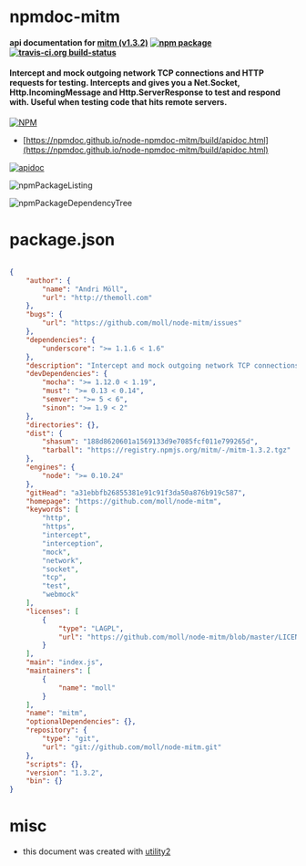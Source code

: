# npmdoc-mitm

#### api documentation for  [mitm (v1.3.2)](https://github.com/moll/node-mitm)  [![npm package](https://img.shields.io/npm/v/npmdoc-mitm.svg?style=flat-square)](https://www.npmjs.org/package/npmdoc-mitm) [![travis-ci.org build-status](https://api.travis-ci.org/npmdoc/node-npmdoc-mitm.svg)](https://travis-ci.org/npmdoc/node-npmdoc-mitm)

#### Intercept and mock outgoing network TCP connections and HTTP requests for testing. Intercepts and gives you a Net.Socket, Http.IncomingMessage and Http.ServerResponse to test and respond with. Useful when testing code that hits remote servers.

[![NPM](https://nodei.co/npm/mitm.png?downloads=true&downloadRank=true&stars=true)](https://www.npmjs.com/package/mitm)

- [https://npmdoc.github.io/node-npmdoc-mitm/build/apidoc.html](https://npmdoc.github.io/node-npmdoc-mitm/build/apidoc.html)

[![apidoc](https://npmdoc.github.io/node-npmdoc-mitm/build/screenCapture.buildCi.browser.%252Ftmp%252Fbuild%252Fapidoc.html.png)](https://npmdoc.github.io/node-npmdoc-mitm/build/apidoc.html)

![npmPackageListing](https://npmdoc.github.io/node-npmdoc-mitm/build/screenCapture.npmPackageListing.svg)

![npmPackageDependencyTree](https://npmdoc.github.io/node-npmdoc-mitm/build/screenCapture.npmPackageDependencyTree.svg)



# package.json

```json

{
    "author": {
        "name": "Andri Möll",
        "url": "http://themoll.com"
    },
    "bugs": {
        "url": "https://github.com/moll/node-mitm/issues"
    },
    "dependencies": {
        "underscore": ">= 1.1.6 < 1.6"
    },
    "description": "Intercept and mock outgoing network TCP connections and HTTP requests for testing. Intercepts and gives you a Net.Socket, Http.IncomingMessage and Http.ServerResponse to test and respond with. Useful when testing code that hits remote servers.",
    "devDependencies": {
        "mocha": ">= 1.12.0 < 1.19",
        "must": ">= 0.13 < 0.14",
        "semver": ">= 5 < 6",
        "sinon": ">= 1.9 < 2"
    },
    "directories": {},
    "dist": {
        "shasum": "188d8620601a1569133d9e7085fcf011e799265d",
        "tarball": "https://registry.npmjs.org/mitm/-/mitm-1.3.2.tgz"
    },
    "engines": {
        "node": ">= 0.10.24"
    },
    "gitHead": "a31ebbfb26855381e91c91f3da50a876b919c587",
    "homepage": "https://github.com/moll/node-mitm",
    "keywords": [
        "http",
        "https",
        "intercept",
        "interception",
        "mock",
        "network",
        "socket",
        "tcp",
        "test",
        "webmock"
    ],
    "licenses": [
        {
            "type": "LAGPL",
            "url": "https://github.com/moll/node-mitm/blob/master/LICENSE"
        }
    ],
    "main": "index.js",
    "maintainers": [
        {
            "name": "moll"
        }
    ],
    "name": "mitm",
    "optionalDependencies": {},
    "repository": {
        "type": "git",
        "url": "git://github.com/moll/node-mitm.git"
    },
    "scripts": {},
    "version": "1.3.2",
    "bin": {}
}
```



# misc
- this document was created with [utility2](https://github.com/kaizhu256/node-utility2)
